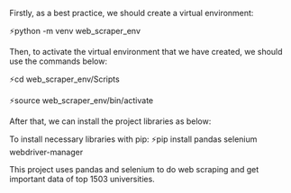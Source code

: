 Firstly, as a best practice, we should create a virtual environment: 

⚡python -m venv web_scraper_env

Then, to activate the virtual environment that we have created, we should use the commands below: 

⚡cd web_scraper_env/Scripts

⚡source web_scraper_env/bin/activate

After that, we can install the project libraries as below: 

To install necessary libraries with pip: 
⚡pip install pandas selenium webdriver-manager




This project uses pandas and selenium to do web scraping and get important data of top 1503 universities.
